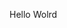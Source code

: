 Hello Wolrd












































































































































































































































































































































































































































































































































































































































































































































































































































































































































































































































































































































































































































































































































































































































































































































































































































































































































































































































































































































































































































































































































































































































































































































































































































































































































































































































































































































































































































































































































































































































































































































































































































































































































































































































































































































































































































































































































































































































































































































































































































































































































































































































































































































































































































































































































































































































































































































































































































































































































































































































































































































































































































































































































































































































































































































































































































































































































































